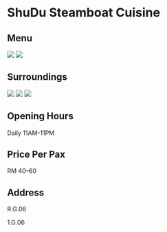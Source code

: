 # ShuDu Steamboat Cuisine

## Menu

<div class="image-slide">
<img src="https://img.xmummap.com/G_shudu.menu1.webp" />
<img src="https://img.xmummap.com/G_shudu.menu2.webp" />
</div>

## Surroundings

<div class="image-slide">
<img src="https://img.xmummap.com/G_shudu.surd1.webp" />
<img src="https://img.xmummap.com/G_shudu.surd2.webp" />
<img src="https://img.xmummap.com/G_shudu.surd3.webp" />
</div>

## Opening Hours

Daily 11AM-11PM

## Price Per Pax

RM 40–60

## Address

R.G.06

1.G.06

